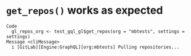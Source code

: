 # `get_repos()` works as expected

    Code
      gl_repos_org <- test_gql_gl$get_repos(org = "mbtests", settings = settings)
    Message <cliMessage>
      i [GitLab][Engine:GraphQL][org:mbtests] Pulling repositories...

